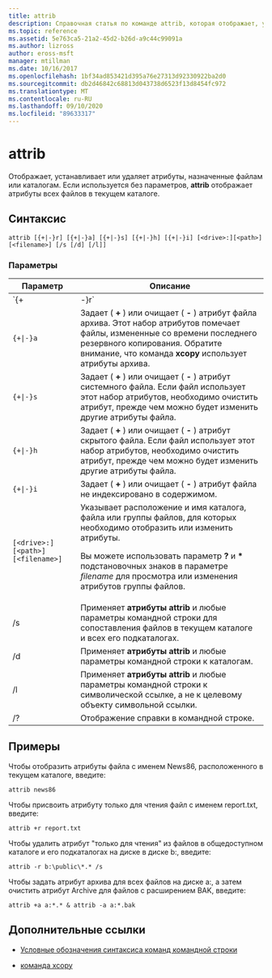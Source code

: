 ```yaml
---
title: attrib
description: Справочная статья по команде attrib, которая отображает, устанавливает или удаляет атрибуты, назначенные файлам или каталогам.
ms.topic: reference
ms.assetid: 5e763ca5-21a2-45d2-b26d-a9c44c99091a
ms.author: lizross
author: eross-msft
manager: mtillman
ms.date: 10/16/2017
ms.openlocfilehash: 1bf34ad853421d395a76e27313d92330922ba2d0
ms.sourcegitcommit: db2d46842c68813d043738d6523f13d8454fc972
ms.translationtype: MT
ms.contentlocale: ru-RU
ms.lasthandoff: 09/10/2020
ms.locfileid: "89633317"
---
```

# <a name="attrib"></a>attrib

Отображает, устанавливает или удаляет атрибуты, назначенные файлам или каталогам. Если используется без параметров, **attrib** отображает атрибуты всех файлов в текущем каталоге.

## <a name="syntax"></a>Синтаксис

```
attrib [{+|-}r] [{+|-}a] [{+|-}s] [{+|-}h] [{+|-}i] [<drive>:][<path>][<filename>] [/s [/d] [/l]]
```

### <a name="parameters"></a>Параметры

| Параметр | Описание |
| --------- | ----------- |
| `{+|-}r` | Задает ( **+** ) или очищает ( **-** ) атрибут файла, доступного только для чтения. |
| `{+\|-}a` | Задает ( **+** ) или очищает ( **-** ) атрибут файла архива. Этот набор атрибутов помечает файлы, измененные со времени последнего резервного копирования. Обратите внимание, что команда **xcopy** использует атрибуты архива. |
| `{+\|-}s` | Задает ( **+** ) или очищает ( **-** ) атрибут системного файла. Если файл использует этот набор атрибутов, необходимо очистить атрибут, прежде чем можно будет изменить другие атрибуты файла. |
| `{+\|-}h` | Задает ( **+** ) или очищает ( **-** ) атрибут скрытого файла. Если файл использует этот набор атрибутов, необходимо очистить атрибут, прежде чем можно будет изменить другие атрибуты файла. |
| `{+\|-}i` | Задает ( **+** ) или очищает ( **-** ) атрибут файла не индексировано в содержимом. |
| `[<drive>:][<path>][<filename>]` | Указывает расположение и имя каталога, файла или группы файлов, для которых необходимо отобразить или изменить атрибуты.<p>Вы можете использовать параметр **?** и **&#42;** подстановочных знаков в параметре *filename* для просмотра или изменения атрибутов группы файлов. |
| /s | Применяет **атрибуты attrib** и любые параметры командной строки для сопоставления файлов в текущем каталоге и всех его подкаталогах. |
| /d | Применяет **атрибуты attrib** и любые параметры командной строки к каталогам. |
| /l | Применяет **атрибуты attrib** и любые параметры командной строки к символической ссылке, а не к целевому объекту символьной ссылки. |
| /? | Отображение справки в командной строке. |

## <a name="examples"></a>Примеры

Чтобы отобразить атрибуты файла с именем News86, расположенного в текущем каталоге, введите:

```
attrib news86
```

Чтобы присвоить атрибуту только для чтения файл с именем report.txt, введите:

```
attrib +r report.txt
```

Чтобы удалить атрибут "только для чтения" из файлов в общедоступном каталоге и его подкаталогах на диске в диске b:, введите:

```
attrib -r b:\public\*.* /s
```

Чтобы задать атрибут архива для всех файлов на диске a:, а затем очистить атрибут Archive для файлов с расширением BAK, введите:

```
attrib +a a:*.* & attrib -a a:*.bak
```

## <a name="additional-references"></a>Дополнительные ссылки

- [Условные обозначения синтаксиса команд командной строки](command-line-syntax-key.md)

- [команда xcopy](xcopy.md)
